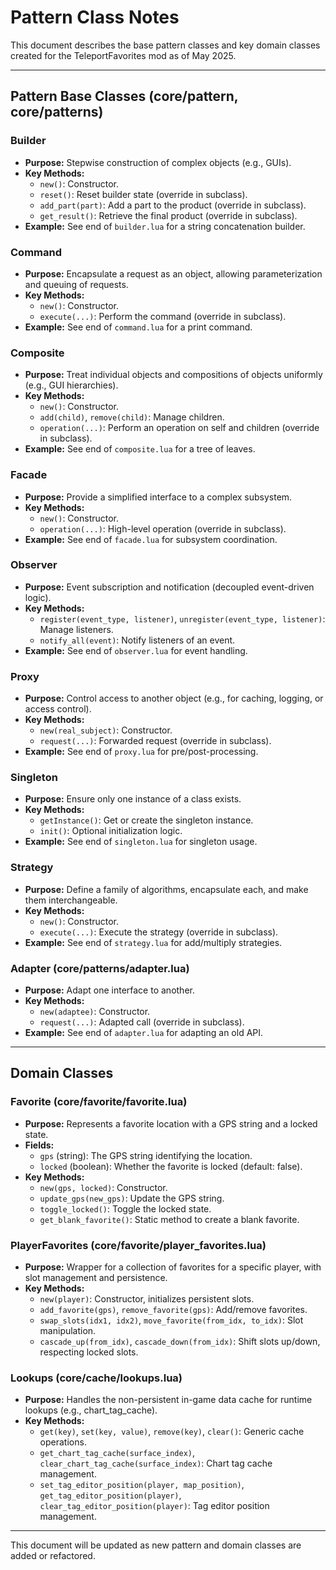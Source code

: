 # Pattern Class Notes

This document describes the base pattern classes and key domain classes created for the TeleportFavorites mod as of May 2025.

---

## Pattern Base Classes (core/pattern, core/patterns)

### Builder
- **Purpose:** Stepwise construction of complex objects (e.g., GUIs).
- **Key Methods:**
  - `new()`: Constructor.
  - `reset()`: Reset builder state (override in subclass).
  - `add_part(part)`: Add a part to the product (override in subclass).
  - `get_result()`: Retrieve the final product (override in subclass).
- **Example:** See end of `builder.lua` for a string concatenation builder.

### Command
- **Purpose:** Encapsulate a request as an object, allowing parameterization and queuing of requests.
- **Key Methods:**
  - `new()`: Constructor.
  - `execute(...)`: Perform the command (override in subclass).
- **Example:** See end of `command.lua` for a print command.

### Composite
- **Purpose:** Treat individual objects and compositions of objects uniformly (e.g., GUI hierarchies).
- **Key Methods:**
  - `new()`: Constructor.
  - `add(child)`, `remove(child)`: Manage children.
  - `operation(...)`: Perform an operation on self and children (override in subclass).
- **Example:** See end of `composite.lua` for a tree of leaves.

### Facade
- **Purpose:** Provide a simplified interface to a complex subsystem.
- **Key Methods:**
  - `new()`: Constructor.
  - `operation(...)`: High-level operation (override in subclass).
- **Example:** See end of `facade.lua` for subsystem coordination.

### Observer
- **Purpose:** Event subscription and notification (decoupled event-driven logic).
- **Key Methods:**
  - `register(event_type, listener)`, `unregister(event_type, listener)`: Manage listeners.
  - `notify_all(event)`: Notify listeners of an event.
- **Example:** See end of `observer.lua` for event handling.

### Proxy
- **Purpose:** Control access to another object (e.g., for caching, logging, or access control).
- **Key Methods:**
  - `new(real_subject)`: Constructor.
  - `request(...)`: Forwarded request (override in subclass).
- **Example:** See end of `proxy.lua` for pre/post-processing.

### Singleton
- **Purpose:** Ensure only one instance of a class exists.
- **Key Methods:**
  - `getInstance()`: Get or create the singleton instance.
  - `init()`: Optional initialization logic.
- **Example:** See end of `singleton.lua` for singleton usage.

### Strategy
- **Purpose:** Define a family of algorithms, encapsulate each, and make them interchangeable.
- **Key Methods:**
  - `new()`: Constructor.
  - `execute(...)`: Execute the strategy (override in subclass).
- **Example:** See end of `strategy.lua` for add/multiply strategies.

### Adapter (core/patterns/adapter.lua)
- **Purpose:** Adapt one interface to another.
- **Key Methods:**
  - `new(adaptee)`: Constructor.
  - `request(...)`: Adapted call (override in subclass).
- **Example:** See end of `adapter.lua` for adapting an old API.

---

## Domain Classes

### Favorite (core/favorite/favorite.lua)
- **Purpose:** Represents a favorite location with a GPS string and a locked state.
- **Fields:**
  - `gps` (string): The GPS string identifying the location.
  - `locked` (boolean): Whether the favorite is locked (default: false).
- **Key Methods:**
  - `new(gps, locked)`: Constructor.
  - `update_gps(new_gps)`: Update the GPS string.
  - `toggle_locked()`: Toggle the locked state.
  - `get_blank_favorite()`: Static method to create a blank favorite.

### PlayerFavorites (core/favorite/player_favorites.lua)
- **Purpose:** Wrapper for a collection of favorites for a specific player, with slot management and persistence.
- **Key Methods:**
  - `new(player)`: Constructor, initializes persistent slots.
  - `add_favorite(gps)`, `remove_favorite(gps)`: Add/remove favorites.
  - `swap_slots(idx1, idx2)`, `move_favorite(from_idx, to_idx)`: Slot manipulation.
  - `cascade_up(from_idx)`, `cascade_down(from_idx)`: Shift slots up/down, respecting locked slots.

### Lookups (core/cache/lookups.lua)
- **Purpose:** Handles the non-persistent in-game data cache for runtime lookups (e.g., chart_tag_cache).
- **Key Methods:**
  - `get(key)`, `set(key, value)`, `remove(key)`, `clear()`: Generic cache operations.
  - `get_chart_tag_cache(surface_index)`, `clear_chart_tag_cache(surface_index)`: Chart tag cache management.
  - `set_tag_editor_position(player, map_position)`, `get_tag_editor_position(player)`, `clear_tag_editor_position(player)`: Tag editor position management.

---

This document will be updated as new pattern and domain classes are added or refactored.
